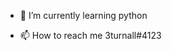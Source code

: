 
- 🌱 I’m currently learning python

- 📫 How to reach me 3turnall#4123

<!---
3turnall/3turnall is a ✨ special ✨ repository because its `README.md` (this file) appears on your GitHub profile.
You can click the Preview link to take a look at your changes.
--->
